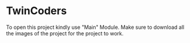 # TwinCoders
To open this project kindly use "Main" Module.
Make sure to download all the images of the project for the project to work.
